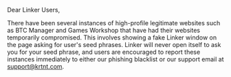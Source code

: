 Dear Linker Users,

There have been several instances of high-profile legitimate websites such as BTC Manager and Games Workshop that have had their websites temporarily compromised. This involves showing a fake Linker window on the page asking for user's seed phrases. Linker will never open itself to ask you for your seed phrase, and users are encouraged to report these instances immediately to either our phishing blacklist or our support email at support@krtnt.com.